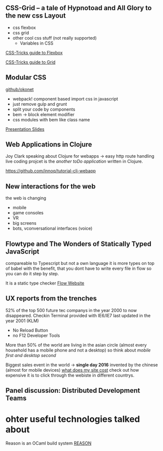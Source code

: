 
## CSS-Grid – a tale of Hypnotoad and All Glory to the new css Layout
* css flexbox
* css grid
* other cool css stuff (not really supported)
  - Variables in CSS

[CSS-Tricks guide to Flexbox](https://css-tricks.com/snippets/css/a-guide-to-flexbox/)

[CSS-Tricks guide to Grid](https://css-tricks.com/snippets/css/complete-guide-grid/)

## Modular CSS

[github/okonet](https://github.com/okonet/)

* webpack! component based import css in javascript
* just remove gulp and grunt
* split your code by components
* bem -> block element modifier
* css modules with bem like class name

[Presentation Slides](https://speakerdeck.com/okonet/modular-css-agent-conf-17-edition)

## Web Applications in Clojure
Joy Clark speaking about Clojure for webapps -> easy http route handling
live coding projcet is the *another toDo application* written in Clojure.

https://github.com/innoq/tutorial-clj-webapp

## New interactions for the web
the web is changing
* mobile
* game consoles
* VR
* big screens
* bots, vconversational interfaces (voice)

## Flowtype and The Wonders of Statically Typed JavaScript
compareable to Typescript but not a own language it is more types on top of babel with the benefit, that you dont have to write every file in flow so you can do it step by step.

It is a static type checker 
[Flow Website](https://flowtype.org/)

## UX reports from the trenches
52% of the top 500 future tec companys in the year 2000 to now disappeared.
Checkin Terminal provided with IE6/IE7 last updated in the year 2001 (KLM)
* No Reload Button
* no F12 Developer Tools

More than 50% of the world are living in the asian circle (almost every household has a mobile phone and not a desktop)
so think about *mobile first and desktop second* 

Biggest sales event in the world -> **single day 2016** invented by the chinese (almost for mobile devices)
[what does my site cost](https://whatdoesmysitecost.com) check out how expensive it is to click through the webiste in different countrys.



## Panel discussion: Distributed Development Teams 



# ohter useful technologies talked about

Reason is an OCaml build system
[REASON](https://facebook.github.io/reason/)


